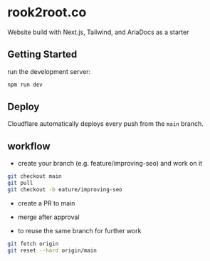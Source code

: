 # rook2root.co

Website build with Next.js, Tailwind, and AriaDocs as a starter

## Getting Started

run the development server:

```bash
npm run dev
```

## Deploy

Cloudflare automatically deploys every push from the `main` branch.


## workflow

- create your branch (e.g. feature/improving-seo) and work on it

```sh
git checkout main
git pull
git checkout -b eature/improving-seo
```

- create a PR to main
- merge after approval

- to reuse the same branch for further work

```sh
git fetch origin
git reset --hard origin/main
```
